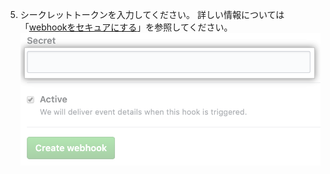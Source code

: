 5. シークレットトークンを入力してください。 詳しい情報については「[webhookをセキュアにする](/webhooks/securing/#securing-your-secret-token)」を参照してください。 ![シークレットトークンと他のカスタマイズのオプションのフィールド](/assets/images/help/sponsors/webhook-secret-token.png)
